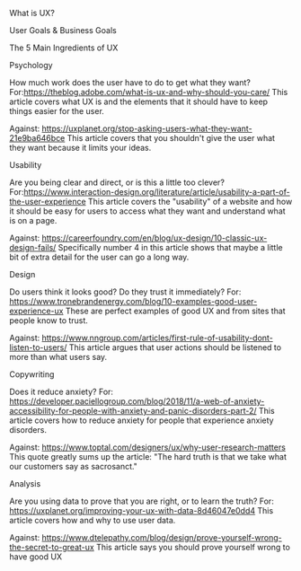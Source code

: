 What is UX?




User Goals & Business Goals




The 5 Main Ingredients of UX

Psychology

How much work does the user have to do to get what they want?
For:https://theblog.adobe.com/what-is-ux-and-why-should-you-care/
This article covers what UX is and the elements that it should have to keep things easier for the user.

Against: https://uxplanet.org/stop-asking-users-what-they-want-21e9ba646bce
This article covers that you shouldn't give the user what they want because it limits your ideas.

Usability

Are you being clear and direct, or is this a little too clever?
For:https://www.interaction-design.org/literature/article/usability-a-part-of-the-user-experience
This article covers the "usability" of a website and how it should be easy for users to access what they want and understand what is on a page.

Against: https://careerfoundry.com/en/blog/ux-design/10-classic-ux-design-fails/
Specifically number 4 in this article shows that maybe a little bit of extra detail for the user can go a long way.

Design

Do users think it looks good? Do they trust it immediately?
For: https://www.tronebrandenergy.com/blog/10-examples-good-user-experience-ux
These are perfect examples of good UX and from sites that people know to trust.

Against: https://www.nngroup.com/articles/first-rule-of-usability-dont-listen-to-users/
This article argues that user actions should be listened to more than what users say.

Copywriting

Does it reduce anxiety?
For: https://developer.paciellogroup.com/blog/2018/11/a-web-of-anxiety-accessibility-for-people-with-anxiety-and-panic-disorders-part-2/
This article covers how to reduce anxiety for people that experience anxiety disorders.

Against: https://www.toptal.com/designers/ux/why-user-research-matters
This quote greatly sums up the article: "The hard truth is that we take what our customers say as sacrosanct."

Analysis

Are you using data to prove that you are right, or to learn the truth?
For: https://uxplanet.org/improving-your-ux-with-data-8d46047e0dd4
This article covers how and why to use user data.

Against:
https://www.dtelepathy.com/blog/design/prove-yourself-wrong-the-secret-to-great-ux
This article says you should prove yourself wrong to have good UX
